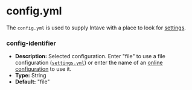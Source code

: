 # config.yml

The `config.yml` is used to supply Intave with a place to look for
[settings](configuration-02-settings.md).

### config-identifier

* **Description:** Selected configuration. Enter "file" to use a file configuration
  ([`settings.yml`](configuration-02-settings.md)) or enter the name of an [online configuration](https://intave.de/configuration) to
  use it.
* **Type:** String
* **Default:** "file"
